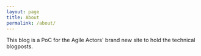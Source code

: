 ```yaml
---
layout: page
title: About
permalink: /about/
---
```


This blog is a PoC for the Agile Actors' brand new site to hold the technical blogposts.
